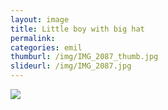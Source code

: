 ```yaml
---
layout: image
title: Little boy with big hat
permalink: 
categories: emil
thumburl: /img/IMG_2087_thumb.jpg
slideurl: /img/IMG_2087.jpg 
---
```

![](/img/IMG_2087.jpg)


